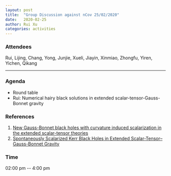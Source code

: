 ```yaml
---
layout: post
title:  "Group Discussion against nCov 25/02/2020"
date:   2020-02-25
author: Rui Xu
categories: activities
---
```



### Attendees

Rui, Lijing, Chang, Yong, Junjie, Xueli, Jiayin, Xinmiao, Zhongfu, Yiren,
Yichen, Qikang

---

### Agenda

- Round table
- Rui: Numerical hairy black solutions in extended scalar-tensor-Gauss-Bonnet gravity 

### References

1. [New Gauss-Bonnet black holes with curvature induced scalarization in the extended scalar-tensor theories](https://arxiv.org/abs/1711.01187)
2. [Spontaneously Scalarized Kerr Black Holes in Extended Scalar-Tensor–Gauss-Bonnet Gravity](https://arxiv.org/abs/1904.09997)


### Time

02:00 pm -- 4:00 pm
